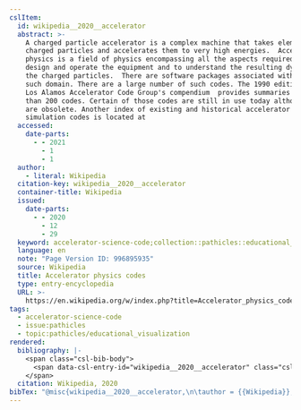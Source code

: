 ```yaml
---
cslItem:
  id: wikipedia__2020__accelerator
  abstract: >-
    A charged particle accelerator is a complex machine that takes elementary
    charged particles and accelerates them to very high energies.  Accelerator
    physics is a field of physics encompassing all the aspects required to
    design and operate the equipment and to understand the resulting dynamics of
    the charged particles.  There are software packages associated with each
    such domain. There are a large number of such codes. The 1990 edition of the
    Los Alamos Accelerator Code Group's compendium  provides summaries of more
    than 200 codes. Certain of those codes are still in use today although many
    are obsolete. Another index of existing and historical accelerator
    simulation codes is located at
  accessed:
    date-parts:
      - - 2021
        - 1
        - 1
  author:
    - literal: Wikipedia
  citation-key: wikipedia__2020__accelerator
  container-title: Wikipedia
  issued:
    date-parts:
      - - 2020
        - 12
        - 29
  keyword: accelerator-science-code;collection::pathicles::educational_visualization
  language: en
  note: "Page Version ID: 996895935"
  source: Wikipedia
  title: Accelerator physics codes
  type: entry-encyclopedia
  URL: >-
    https://en.wikipedia.org/w/index.php?title=Accelerator_physics_codes&oldid=996895935
tags:
  - accelerator-science-code
  - issue:pathicles
  - topic:pathicles/educational_visualization
rendered:
  bibliography: |-
    <span class="csl-bib-body">
      <span data-csl-entry-id="wikipedia__2020__accelerator" class="csl-entry">Wikipedia. 2020. Accelerator physics codes. In <i>Wikipedia</i>. <a href='https://en.wikipedia.org/w/index.php?title=Accelerator_physics_codes&#38'>https://en.wikipedia.org/w/index.php?title=Accelerator_physics_codes&#38</a>;oldid=996895935</span>
    </span>
  citation: Wikipedia, 2020
bibTex: "@misc{wikipedia__2020__accelerator,\n\tauthor = {{Wikipedia}},\n\tyear = {2020},\n\tmonth = {dec 29},\n\tnote = {Page Version ID: 996895935},\n\ttitle = {Accelerator physics codes},\n\thowpublished = {https://en.wikipedia.org/w/index.php?title=Accelerator\\textunderscore{}physics\\textunderscore{}codes&oldid=996895935},\n}\n\n"
---
```

